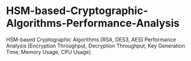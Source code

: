 # HSM-based-Cryptographic-Algorithms-Performance-Analysis
HSM-based Cryptographic Algorithms [RSA, DES3, AES] Performance Analysis [Encryption Throughput, Decryption Throughput, Key Generation Time, Memory Usage, CPU Usage]
